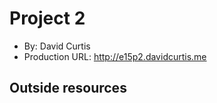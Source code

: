 

# Project 2
+ By: David Curtis
+ Production URL: <http://e15p2.davidcurtis.me>

## Outside resources




